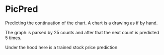 # PicPred
Predicting the continuation of the chart.
A chart is a drawing as if by hand.

The graph is parsed by 25 counts and after that the next count is predicted 5 times.

Under the hood here is a trained stock price prediction